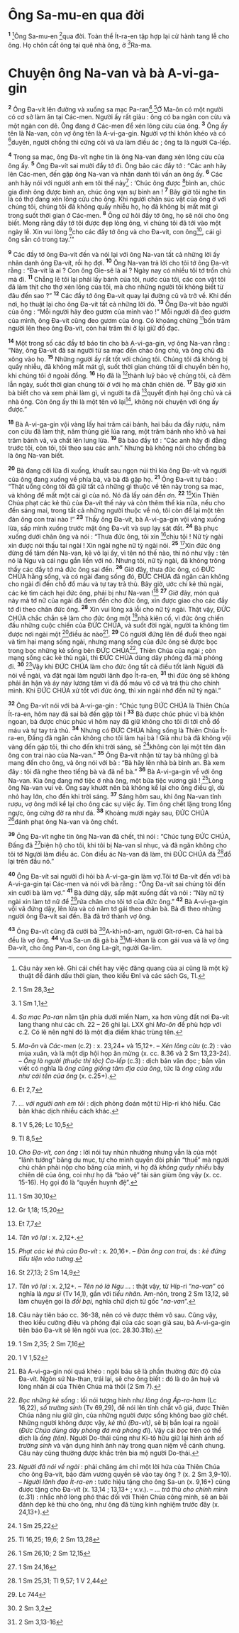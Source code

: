 # Ông Sa-mu-en qua đời
<sup><b>1</b></sup> [^1]Ông Sa-mu-en [^1*]qua đời. Toàn thể Ít-ra-en tập hợp lại cử hành tang lễ cho ông. Họ chôn cất ông tại quê nhà ông, ở [^2*]Ra-ma.

# Chuyện ông Na-van và bà A-vi-ga-gin
<sup><b>2</b></sup> Ông Đa-vít lên đường và xuống sa mạc Pa-ran[^2].[^3]Ở Ma-ôn có một người có cơ sở làm ăn tại Các-men. Người ấy rất giàu : ông có ba ngàn con cừu và một ngàn con dê. Ông đang ở Các-men để xén lông cừu của ông. <sup><b>3</b></sup> Ông ấy tên là Na-van, còn vợ ông tên là A-vi-ga-gin. Người vợ thì khôn khéo và có [^3*]duyên, người chồng thì cứng cỏi và ưa làm điều ác ; ông ta là người Ca-lếp.

<sup><b>4</b></sup> Trong sa mạc, ông Đa-vít nghe tin là ông Na-van đang xén lông cừu của ông ấy. <sup><b>5</b></sup> Ông Đa-vít sai mười đầy tớ đi. Ông bảo các đầy tớ : “Các anh hãy lên Các-men, đến gặp ông Na-van và nhân danh tôi vấn an ông ấy. <sup><b>6</b></sup> Các anh hãy nói với người anh em tôi thế này[^4] : ‘Chúc ông được [^4*]bình an, chúc gia đình ông được bình an, chúc ông vạn sự bình an ! <sup><b>7</b></sup> Bây giờ tôi nghe tin là có thợ đang xén lông cừu cho ông. Khi người chăn súc vật của ông ở với chúng tôi, chúng tôi đã không quấy nhiễu họ, họ đã không bị mất mát gì trong suốt thời gian ở Các-men. <sup><b>8</b></sup> Ông cứ hỏi đầy tớ ông, họ sẽ nói cho ông biết. Mong rằng đầy tớ tôi được đẹp lòng ông, vì chúng tôi đã tới vào một ngày lễ. Xin vui lòng [^5*]cho các đầy tớ ông và cho Đa-vít, con ông[^5], cái gì ông sẵn có trong tay.’”

<sup><b>9</b></sup> Các đầy tớ ông Đa-vít đến và nói lại với ông Na-van tất cả những lời ấy nhân danh ông Đa-vít, rồi họ đợi. <sup><b>10</b></sup> Ông Na-van trả lời cho tôi tớ ông Đa-vít rằng : “Đa-vít là ai ? Con ông Gie-sê là ai ? Ngày nay có nhiều tôi tớ trốn chủ mà đi. <sup><b>11</b></sup> Chẳng lẽ tôi lại phải lấy bánh của tôi, nước của tôi, các con vật tôi đã làm thịt cho thợ xén lông của tôi, mà cho những người tôi không biết từ đâu đến sao ?” <sup><b>12</b></sup> Các đầy tớ ông Đa-vít quay lại đường cũ và trở về. Khi đến nơi, họ thuật lại cho ông Đa-vít tất cả những lời đó. <sup><b>13</b></sup> Ông Đa-vít bảo người của ông : “Mỗi người hãy đeo gươm của mình vào !” Mỗi người đã đeo gươm của mình, ông Đa-vít cũng đeo gươm của ông. Có khoảng chừng [^6*]bốn trăm người lên theo ông Đa-vít, còn hai trăm thì ở lại giữ đồ đạc.

<sup><b>14</b></sup> Một trong số các đầy tớ báo tin cho bà A-vi-ga-gin, vợ ông Na-van rằng : “Này, ông Đa-vít đã sai người từ sa mạc đến chào ông chủ, và ông chủ đã xông vào họ. <sup><b>15</b></sup> Những người ấy rất tốt với chúng tôi. Chúng tôi đã không bị quấy nhiễu, đã không mất mát gì, suốt thời gian chúng tôi di chuyển bên họ, khi chúng tôi ở ngoài đồng. <sup><b>16</b></sup> Họ đã là [^7*]thành luỹ bảo vệ chúng tôi, cả đêm lẫn ngày, suốt thời gian chúng tôi ở với họ mà chăn chiên dê. <sup><b>17</b></sup> Bây giờ xin bà biết cho và xem phải làm gì, vì người ta đã [^8*]quyết định hại ông chủ và cả nhà ông. Còn ông ấy thì là một tên vô lại[^6], không nói chuyện với ông ấy được.”

<sup><b>18</b></sup> Bà A-vi-ga-gin vội vàng lấy hai trăm cái bánh, hai bầu da đầy rượu, năm con cừu đã làm thịt, năm thúng gié lúa rang, một trăm bánh nho khô và hai trăm bánh vả, và chất lên lưng lừa. <sup><b>19</b></sup> Bà bảo đầy tớ : “Các anh hãy đi đằng trước tôi, còn tôi, tôi theo sau các anh.” Nhưng bà không nói cho chồng bà là ông Na-van biết.

<sup><b>20</b></sup> Bà đang cỡi lừa đi xuống, khuất sau ngọn núi thì kìa ông Đa-vít và người của ông đang xuống về phía bà, và bà đã gặp họ. <sup><b>21</b></sup> Ông Đa-vít tự bảo : “Thật uổng công tôi đã giữ tất cả những gì thuộc về tên này trong sa mạc, và không để mất một cái gì của nó. Nó đã lấy oán đền ơn. <sup><b>22</b></sup> [^7]Xin Thiên Chúa phạt các kẻ thù của Đa-vít thế này và còn thêm thế kia nữa, nếu cho đến sáng mai, trong tất cả những người thuộc về nó, tôi còn để lại một tên đàn ông con trai nào !” <sup><b>23</b></sup> Thấy ông Đa-vít, bà A-vi-ga-gin vội vàng xuống lừa, sấp mình xuống trước mặt ông Đa-vít và sụp lạy sát đất. <sup><b>24</b></sup> Bà phục xuống dưới chân ông và nói : “Thưa đức ông, tôi xin [^9*]chịu tội ! Nữ tỳ ngài xin được nói thấu tai ngài ! Xin ngài nghe nữ tỳ ngài nói. <sup><b>25</b></sup> [^8]Xin đức ông đừng để tâm đến Na-van, kẻ vô lại ấy, vì tên nó thế nào, thì nó như vậy : tên nó là Ngu và cái ngu gắn liền với nó. Nhưng tôi, nữ tỳ ngài, đã không trông thấy các đầy tớ mà đức ông sai đến. <sup><b>26</b></sup> Giờ đây, thưa đức ông, có ĐỨC CHÚA hằng sống, và có ngài đang sống đó, ĐỨC CHÚA đã ngăn cản không cho ngài đi đến chỗ đổ máu và tự tay trả thù. Bây giờ, ước chi kẻ thù ngài, các kẻ tìm cách hại đức ông, phải bị như Na-van ![^9] <sup><b>27</b></sup> Giờ đây, món quà này mà tớ nữ của ngài đã đem đến cho đức ông, xin được giao cho các đầy tớ đi theo chân đức ông. <sup><b>28</b></sup> Xin vui lòng xá lỗi cho nữ tỳ ngài. Thật vậy, ĐỨC CHÚA chắc chắn sẽ làm cho đức ông một [^10*]nhà kiên cố, vì đức ông chiến đấu những cuộc chiến của ĐỨC CHÚA, và suốt đời ngài, người ta không tìm được nơi ngài một [^11*]điều ác nào[^10]. <sup><b>29</b></sup> Có người đứng lên để đuổi theo ngài và tìm hại mạng sống ngài, nhưng mạng sống của đức ông sẽ được bọc trong bọc những kẻ sống bên ĐỨC CHÚA[^11], Thiên Chúa của ngài ; còn mạng sống các kẻ thù ngài, thì ĐỨC CHÚA dùng dây phóng đá mà phóng đi. <sup><b>30</b></sup> [^12]Vậy khi ĐỨC CHÚA làm cho đức ông tất cả điều tốt lành Người đã nói về ngài, và đặt ngài làm người lãnh đạo Ít-ra-en, <sup><b>31</b></sup> thì đức ông sẽ không phải ân hận và áy náy lương tâm vì đã đổ máu vô cớ và trả thù cho chính mình. Khi ĐỨC CHÚA xử tốt với đức ông, thì xin ngài nhớ đến nữ tỳ ngài.”

<sup><b>32</b></sup> Ông Đa-vít nói với bà A-vi-ga-gin : “Chúc tụng ĐỨC CHÚA là Thiên Chúa Ít-ra-en, hôm nay đã sai bà đến gặp tôi ! <sup><b>33</b></sup> Bà được chúc phúc vì bà khôn ngoan, bà được chúc phúc vì hôm nay đã giữ không cho tôi đi tới chỗ đổ máu và tự tay trả thù. <sup><b>34</b></sup> Nhưng có ĐỨC CHÚA hằng sống là Thiên Chúa Ít-ra-en, Đấng đã ngăn cản không cho tôi làm hại bà ! Giả như bà đã không vội vàng đến gặp tôi, thì cho đến khi trời sáng, sẽ [^12*]không còn lại một tên đàn ông con trai nào của Na-van.” <sup><b>35</b></sup> Ông Đa-vít nhận từ tay bà những gì bà mang đến cho ông, và ông nói với bà : “Bà hãy lên nhà bà bình an. Bà xem đây : tôi đã nghe theo tiếng bà và đã nể bà.” <sup><b>36</b></sup> Bà A-vi-ga-gin về với ông Na-van. Kìa ông đang mở tiệc ở nhà ông, một bữa tiệc vương giả ! [^13*]Lòng ông Na-van vui vẻ. Ông say khướt nên bà không kể lại cho ông điều gì, dù nhỏ hay lớn, cho đến khi trời sáng. <sup><b>37</b></sup> Sáng hôm sau, khi ông Na-van tỉnh rượu, vợ ông mới kể lại cho ông các sự việc ấy. Tim ông chết lặng trong lồng ngực, ông cứng đờ ra như đá. <sup><b>38</b></sup> Khoảng mười ngày sau, ĐỨC CHÚA [^14*]đánh phạt ông Na-van và ông chết.

<sup><b>39</b></sup> Ông Đa-vít nghe tin ông Na-van đã chết, thì nói : “Chúc tụng ĐỨC CHÚA, Đấng đã [^15*]biện hộ cho tôi, khi tôi bị Na-van sỉ nhục, và đã ngăn không cho tôi tớ Người làm điều ác. Còn điều ác Na-van đã làm, thì ĐỨC CHÚA đã [^16*]đổ lại trên đầu nó.”

<sup><b>40</b></sup> Ông Đa-vít sai người đi hỏi bà A-vi-ga-gin làm vợ.Tôi tớ Đa-vít đến với bà A-vi-ga-gin tại Các-men và nói với bà rằng : “Ông Đa-vít sai chúng tôi đến xin cưới bà làm vợ.” <sup><b>41</b></sup> Bà đứng dậy, sấp mặt xuống đất và nói : “Này nữ tỳ ngài xin làm tớ nữ để [^17*]rửa chân cho tôi tớ của đức ông.” <sup><b>42</b></sup> Bà A-vi-ga-gin vội vã đứng dậy, lên lừa và có năm tớ gái theo chân bà. Bà đi theo những người ông Đa-vít sai đến. Bà đã trở thành vợ ông.

<sup><b>43</b></sup> Ông Đa-vít cũng đã cưới bà [^18*]A-khi-nô-am, người Gít-rơ-en. Cả hai bà đều là vợ ông. <sup><b>44</b></sup> Vua Sa-un đã gả bà [^19*]Mi-khan là con gái vua và là vợ ông Đa-vít, cho ông Pan-ti, con ông La-gít, người Ga-lim.

[^1]: Câu này xen kẽ. Ghi cái chết hay việc đăng quang của ai cũng là một kỹ thuật để đánh dấu thời gian, theo kiểu Đnl và các sách Gs, Tl.
[^2]: <i>Sa mạc Pa-ran</i> nằm tận phía dưới miền Nam, xa hơn vùng đất nơi Đa-vít lang thang như các ch. 22 – 26 ghi lại. LXX ghi <i>Ma-ôn</i> để phù hợp với c.2. Có lẽ nên nghĩ đó là một địa điểm khác trùng tên.
[^3]: <i>Ma-ôn</i> và <i>Các-men</i> (c.2) : x. 23,24+ và 15,12+. – <i>Xén lông cừu</i> (c.2) : vào mùa xuân, và là một dịp hội họp ăn mừng (x. cc. 8.36 và 2 Sm 13,23-24). – <i>Ông là người (thuộc thị tộc) Ca-lếp</i> (c.3) : dịch bản văn đọc ; bản văn viết có nghĩa là <i>ông cũng giống tâm địa của ông</i>, tức là <i>ông cũng xấu như cái tên của ông</i> (x. c.25+).
[^4]: <i>... với người anh em tôi</i> : dịch phỏng đoán một từ Híp-ri khó hiểu. Các bản khác dịch nhiều cách khác.
[^5]: <i>Cho Đa-vít, con ông</i> : lời nói tuy nhún nhường nhưng vẫn là của một “lãnh tướng” băng du mục, tự cho mình quyền đòi phần “thuế” mà người chủ chăn phải nộp cho băng của mình, vì họ đã <i>không quấy nhiễu</i> bầy chiên dê của ông, coi như họ đã “bảo vệ” tài sản giùm ông vậy (x. cc. 15-16). Họ gọi đó là “quyền huynh đệ”.
[^6]: <i>Tên vô lại</i> : x. 2,12+.
[^7]: <i>Phạt các kẻ thù của Đa-vít</i> : x. 20,16+. – <i>Đàn ông con trai</i>, ds : <i>kẻ đứng tiểu tiện vào tường</i>.
[^8]: <i>Tên vô lại</i> : x. 2,12+. – <i>Tên nó là Ngu ...</i> : thật vậy, từ Híp-ri “<i>na-van</i>” có nghĩa là <i>ngu si</i> (Tv 14,1), gần với <i>tiểu nhân</i>. Am-nôn, trong 2 Sm 13,12, sẽ làm chuyện gọi là <i>đồi bại</i>, nghĩa chữ dịch từ gốc “<i>na-van</i>”.
[^9]: Câu này tiên báo cc. 36-38, nên có vẻ được thêm vô sau. Cũng vậy, theo kiểu cường điệu và phóng đại của các soạn giả sau, bà A-vi-ga-gin tiên báo Đa-vít sẽ lên ngôi vua (cc. 28.30.31b).
[^10]: Bà A-vi-ga-gin nói quá khéo : ngôi báu sẽ là phần thưởng đức độ của Đa-vít. Ngôn sứ Na-than, trái lại, sẽ cho ông biết : đó là do ân huệ và lòng nhân ái của Thiên Chúa mà thôi (2 Sm 7).
[^11]: <i>Bọc những kẻ sống</i> : lối nói tượng hình như <i>lòng ông Áp-ra-ham</i> (Lc 16,22), <i>sổ trường sinh</i> (Tv 69,29), để nói lên tính chất vô giá, được Thiên Chúa nâng niu giữ gìn, của những người được sống không bao giờ chết. Những người không được vậy, <i>kẻ thù (Đa-vít)</i>, sẽ bị bắn loại ra ngoài (<i>Đức Chúa dùng dây phóng đá mà phóng đi</i>). Vậy cái <i>bọc</i> trên có thể dịch là <i>ống (tên)</i>. Người Do-thái cũng như Ki-tô hữu giữ lại hình ảnh <i>sổ trường sinh</i> và vận dụng hình ảnh này trong quan niệm về cánh chung. Câu này cũng thường được khắc trên bia mộ người Do-thái.
[^12]: <i>Người đã nói về ngài</i> : phải chăng ám chỉ một lời hứa của Thiên Chúa cho ông Đa-vít, bảo đảm vương quyền sẽ vào tay ông ? (x. 2 Sm 3,9-10). – <i>Người lãnh đạo Ít-ra-en</i> : tước hiệu tặng cho ông Sa-un (x. 9,16+) cũng được tặng cho Đa-vít (x. 13,14 ; 13,13+ ; v.v.). – <i>... trả thù cho chính mình</i> (c.31) : nhắc nhở lòng phó thác đối với Thiên Chúa công minh, sẽ an bài đánh dẹp kẻ thù cho ông, như ông đã từng kinh nghiệm trước đây (x. 24,13+).
[^1*]: 1 Sm 28,3
[^2*]: 1 Sm 1,1
[^3*]: Et 2,7
[^4*]: 1 V 5,26; Lc 10,5
[^5*]: Tl 8,5
[^6*]: 1 Sm 30,10
[^7*]: Gr 1,18; 15,20
[^8*]: Et 7,7
[^9*]: St 27,13; 2 Sm 14,9
[^10*]: 1 Sm 2,35; 2 Sm 7,16
[^11*]: 1 V 1,52
[^12*]: 1 Sm 25,22
[^13*]: Tl 16,25; 19,6; 2 Sm 13,28
[^14*]: 1 Sm 26,10; 2 Sm 12,15
[^15*]: 1 Sm 24,16
[^16*]: 1 Sm 25,31; Tl 9,57; 1 V 2,44
[^17*]: Lc 744
[^18*]: 2 Sm 3,2
[^19*]: 2 Sm 3,13-16
